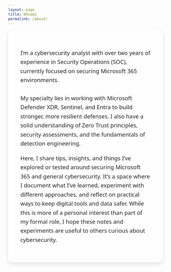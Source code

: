```yaml
---
layout: page
title: Whoami
permalink: /about/
---
```

<style>
  .about-container {
    position: relative;
    max-width: 900px;
    padding: 2.5rem;
    border-radius: 15px;
    overflow: hidden;
    box-shadow: 0 6px 15px rgba(0,0,0,0.1);
  }

  /* Background image visible, no dark filter */
  .about-container::before {
    content: "";
    position: absolute;
    inset: 0;
    background-image: url('{{ site.baseurl }}/assets/images/white-hat-hacker.jpg');
    background-size: cover;
    background-position: center;
    opacity: 0.45;  /* Semi-transparent image */
    z-index: 0;
  }

  /* White overlay to keep text readable */
  .about-container::after {
    content: "";
    position: absolute;
    inset: 0;
    background: rgba(255, 255, 255, 0.6); /* Light white overlay */
    z-index: 1;
  }

  /* Text above overlays */
  .about-text {
    position: relative;
    z-index: 2;
    font-family: 'Segoe UI', Tahoma, Geneva, Verdana, sans-serif;
    font-size: 1.15rem;
    line-height: 1.6;
    color: #222;
  }

  @media (max-width: 700px) {
    .about-container {
      padding: 1.5rem 1rem;
    }

    .about-text {
      font-size: 1rem;
    }
  }
</style>

<div class="about-container">
  <div class="about-text">
    <p>
      I’m a cybersecurity analyst with over two years of experience in Security Operations (SOC), currently focused on securing Microsoft 365 environments.<br><br>
      My specialty lies in working with Microsoft Defender XDR, Sentinel, and Entra to build stronger, more resilient defenses. I also have a solid understanding of Zero Trust principles, security assessments, and the fundamentals of detection engineering.
    </p>
    <p>
      Here, I share tips, insights, and things I’ve explored or tested around securing Microsoft 365 and general cybersecurity. It’s a space where I document what I’ve learned, experiment with different approaches, and reflect on practical ways to keep digital tools and data safer. While this is more of a personal interest than part of my formal role, I hope these notes and experiments are useful to others curious about cybersecurity.
    </p>
  </div>
</div>
